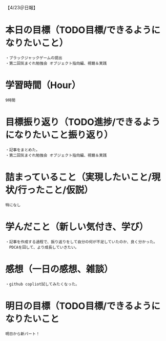 【4/23＠日報】
# 本日の目標（TODO目標/できるようになりたいこと）
    ・ブラックジャックゲームの提出
    ・第二回気まぐれ勉強会 オブジェクト指向編、視聴＆実践
# 学習時間（Hour）
    9時間
# 目標振り返り（TODO進捗/できるようになりたいこと振り返り）
    ・記事をまとめた。
    ・第二回気まぐれ勉強会 オブジェクト指向編、視聴＆実践
# 詰まっていること（実現したいこと/現状/行ったこと/仮説）
    特になし
# 学んだこと（新しい気付き、学び）
    ・記事を作成する過程で、振り返りをして自分の何が不足していたのか、良く分かった。
    　PDCAを回して、より成長していきたい。
# 感想（一日の感想、雑談）
    ・github copliot試してみたくなった。
# 明日の目標（TODO目標/できるようになりたいこと
    明日から新パート！
